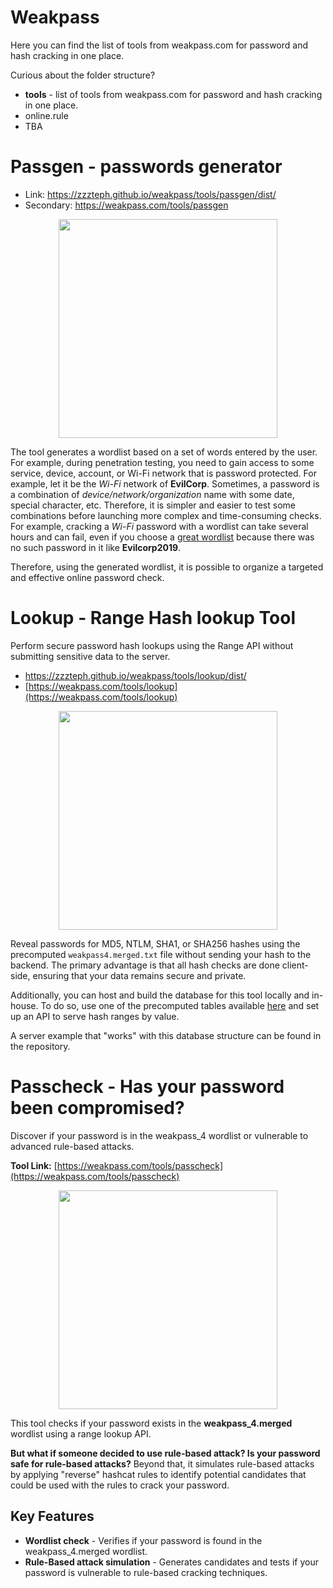 # Weakpass

Here you can find the list of tools from weakpass.com for password and hash cracking in one place.

Curious about the folder structure?

- **tools** - list of tools from weakpass.com for password and hash cracking in one place.
- online.rule
- TBA


# Passgen - passwords generator
- Link: https://zzzteph.github.io/weakpass/tools/passgen/dist/
- Secondary: https://weakpass.com/tools/passgen

<p align="center">
  <img src="https://github.com/zzzteph/weakpass/blob/main/tools/passgen/sample.png?raw=true"  height="350">
</p>

The tool generates a wordlist based on a set of words entered by the user.
For example, during penetration testing, you need to gain access to some service, device, account, or Wi-Fi network that is password protected. For example, let it be the _Wi-Fi_ network of **EvilCorp**. Sometimes, a password is a combination of _device/network/organization_ name with some date, special character, etc. Therefore, it is simpler and easier to test some combinations before launching more complex and time-consuming checks. For example, cracking a _Wi-Fi_ password with a wordlist can take several hours and can fail, even if you choose a [great wordlist](https://weakpass.com/wordlist/1950) because there was no such password in it like **Evilcorp2019**. 

Therefore, using the generated wordlist, it is possible to organize a targeted and effective online password check.


# Lookup - Range Hash lookup Tool

Perform secure password hash lookups using the Range API without submitting sensitive data to the server.

- https://zzzteph.github.io/weakpass/tools/lookup/dist/
- [https://weakpass.com/tools/lookup](https://weakpass.com/tools/lookup)

<p align="center">
  <img src="https://github.com/zzzteph/weakpass/blob/main/tools/lookup/lookup.PNG?raw=true"  height="350">
</p>


Reveal passwords for MD5, NTLM, SHA1, or SHA256 hashes using the precomputed `weakpass4.merged.txt` file without sending your hash to the backend. The primary advantage is that all hash checks are done client-side, ensuring that your data remains secure and private.

Additionally, you can host and build the database for this tool locally and in-house. To do so, use one of the precomputed tables available [here](https://weakpass.com/pre-computed) and set up an API to serve hash ranges by value.

A server example that "works" with this database structure can be found in the repository.




# Passcheck - Has your password been compromised?


Discover if your password is in the weakpass_4 wordlist or vulnerable to advanced rule-based attacks.

**Tool Link:** [https://weakpass.com/tools/passcheck](https://weakpass.com/tools/passcheck)

<p align="center">
  <img src="https://github.com/zzzteph/weakpass/blob/main/tools/passcheck/passcheck.PNG?raw=true"  height="350">
</p>


This tool checks if your password exists in the **weakpass_4.merged** wordlist using a range lookup API. 

**But what if someone decided to use rule-based attack? Is your password safe for rule-based attacks?**
Beyond that, it simulates rule-based attacks by applying "reverse" hashcat rules to identify potential candidates that could be used with the rules to crack your password.

## Key Features
- **Wordlist check** - Verifies if your password is found in the weakpass_4.merged wordlist.
- **Rule-Based attack simulation** - Generates candidates and tests if your password is vulnerable to rule-based cracking techniques.
